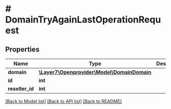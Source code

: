 # # DomainTryAgainLastOperationRequest

## Properties

Name | Type | Description | Notes
------------ | ------------- | ------------- | -------------
**domain** | [**\Layer7\Openprovider\Model\DomainDomain**](DomainDomain.md) |  | [optional]
**id** | **int** |  | [optional]
**reseller_id** | **int** |  | [optional]

[[Back to Model list]](../../README.md#models) [[Back to API list]](../../README.md#endpoints) [[Back to README]](../../README.md)

